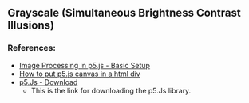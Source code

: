 ## Grayscale (Simultaneous Brightness Contrast Illusions)

### References:

- [Image Processing in p5.js - Basic Setup](https://idmnyu.github.io/p5.js-image/index.html)
- [How to put p5.js canvas in a html div](https://stackoverflow.com/a/36540479)
- [p5.Js - Download](https://p5js.org/download/)
  - This is the link for downloading the p5.Js library.

